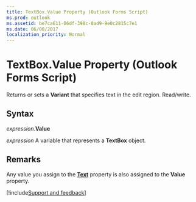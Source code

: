 ```yaml
---
title: TextBox.Value Property (Outlook Forms Script)
ms.prod: outlook
ms.assetid: be7ca611-06df-398c-0ad9-9e0c2815c7e1
ms.date: 06/08/2017
localization_priority: Normal
---
```



# TextBox.Value Property (Outlook Forms Script)

Returns or sets a **Variant** that specifies text in the edit region. Read/write.


## Syntax

_expression_.**Value**

_expression_ A variable that represents a **TextBox** object.


## Remarks

Any value you assign to the  **[Text](Outlook.textbox.text.md)** property is also assigned to the **Value** property.

[!include[Support and feedback](~/includes/feedback-boilerplate.md)]